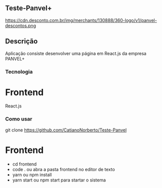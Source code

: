 ## Teste-Panvel+

https://cdn.desconto.com.br/img/merchants/130888/360-logo/v1/panvel-descontos.png

## Descrição

Aplicação consiste desenvolver uma página em React.js da empresa PANVEL+

### Tecnologia

# Frontend

  React.js

### Como usar

  git clone https://github.com/CatianoNorberto/Teste-Panvel
  
# Frontend

- cd frontend
- code . ou abra a pasta frontend no editor de texto
- yarn ou npm install
- yarn start ou npm start para startar o sistema
